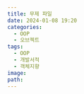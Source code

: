 ```yaml
---
title: 무제 파일
date: 2024-01-08 19:20
categories:
  - OOP
  - 오브젝트
tags:
  - OOP
  - 개발서적
  - 객체지향
image: 
path:
---
```

